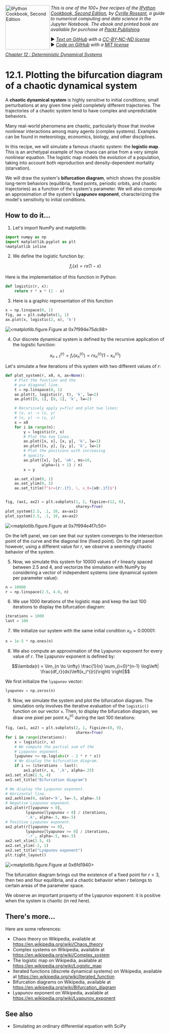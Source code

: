 <a href="https://github.com/ipython-books/cookbook-2nd"><img src="../cover-cookbook-2nd.png" align="left" alt="IPython Cookbook, Second Edition" height="140" /></a> *This is one of the 100+ free recipes of the [IPython Cookbook, Second Edition](https://github.com/ipython-books/cookbook-2nd), by [Cyrille Rossant](http://cyrille.rossant.net), a guide to numerical computing and data science in the Jupyter Notebook. The ebook and printed book are available for purchase at [Packt Publishing](https://www.packtpub.com/big-data-and-business-intelligence/ipython-interactive-computing-and-visualization-cookbook-second-e).*

▶ *[Text on GitHub](https://github.com/ipython-books/cookbook-2nd) with a [CC-BY-NC-ND license](https://creativecommons.org/licenses/by-nc-nd/3.0/us/legalcode)*  
▶ *[Code on GitHub](https://github.com/ipython-books/cookbook-2nd-code) with a [MIT license](https://opensource.org/licenses/MIT)*

[*Chapter 12 : Deterministic Dynamical Systems*](./)

# 12.1. Plotting the bifurcation diagram of a chaotic dynamical system

A **chaotic dynamical system** is highly sensitive to initial conditions; small perturbations at any given time yield completely different trajectories. The trajectories of a chaotic system tend to have complex and unpredictable behaviors.

Many real-world phenomena are chaotic, particularly those that involve nonlinear interactions among many agents (complex systems). Examples can be found in meteorology, economics, biology, and other disciplines.

In this recipe, we will simulate a famous chaotic system: the **logistic map**. This is an archetypal example of how chaos can arise from a very simple nonlinear equation. The logistic map models the evolution of a population, taking into account both reproduction and density-dependent mortality (starvation).

We will draw the system's **bifurcation diagram**, which shows the possible long-term behaviors (equilibria, fixed points, periodic orbits, and chaotic trajectories) as a function of the system's parameter. We will also compute an approximation of the system's **Lyapunov exponent**, characterizing the model's sensitivity to initial conditions.

## How to do it...

1. Let's import NumPy and matplotlib:

```python
import numpy as np
import matplotlib.pyplot as plt
%matplotlib inline
```

2. We define the logistic function by:

$$f_r(x) = rx(1-x)$$

Here is the implementation of this function in Python:

```python
def logistic(r, x):
    return r * x * (1 - x)
```

3. Here is a graphic representation of this function

```python
x = np.linspace(0, 1)
fig, ax = plt.subplots(1, 1)
ax.plot(x, logistic(2, x), 'k')
```

![<matplotlib.figure.Figure at 0x7f994e75dc88>](01_bifurcation_files/01_bifurcation_13_0.png)

4. Our discrete dynamical system is defined by the recursive application of the logistic function:

$$x_{n+1}^{(r)} = f_r(x_n^{(r)}) = rx_n^{(r)}(1-x_n^{(r)})$$

Let's simulate a few iterations of this system with two different values of $r$:

```python
def plot_system(r, x0, n, ax=None):
    # Plot the function and the
    # y=x diagonal line.
    t = np.linspace(0, 1)
    ax.plot(t, logistic(r, t), 'k', lw=2)
    ax.plot([0, 1], [0, 1], 'k', lw=2)

    # Recursively apply y=f(x) and plot two lines:
    # (x, x) -> (x, y)
    # (x, y) -> (y, y)
    x = x0
    for i in range(n):
        y = logistic(r, x)
        # Plot the two lines.
        ax.plot([x, x], [x, y], 'k', lw=1)
        ax.plot([x, y], [y, y], 'k', lw=1)
        # Plot the positions with increasing
        # opacity.
        ax.plot([x], [y], 'ok', ms=10,
                alpha=(i + 1) / n)
        x = y

    ax.set_xlim(0, 1)
    ax.set_ylim(0, 1)
    ax.set_title(f"$r={r:.1f}, \, x_0={x0:.1f}$")


fig, (ax1, ax2) = plt.subplots(1, 2, figsize=(12, 6),
                               sharey=True)
plot_system(2.5, .1, 10, ax=ax1)
plot_system(3.5, .1, 10, ax=ax2)
```

![<matplotlib.figure.Figure at 0x7f994e4f7c50>](01_bifurcation_files/01_bifurcation_17_0.png)

On the left panel, we can see that our system converges to the intersection point of the curve and the diagonal line (fixed point). On the right panel however, using a different value for $r$, we observe a seemingly chaotic behavior of the system.

5. Now, we simulate this system for 10000 values of $r$ linearly spaced between 2.5 and 4, and vectorize the simulation with NumPy by considering a vector of independent systems (one dynamical system per parameter value):

```python
n = 10000
r = np.linspace(2.5, 4.0, n)
```

6. We use 1000 iterations of the logistic map and keep the last 100 iterations to display the bifurcation diagram:

```python
iterations = 1000
last = 100
```

7. We initialize our system with the same initial condition $x_0 = 0.00001$:

```python
x = 1e-5 * np.ones(n)
```

8. We also compute an approximation of the Lyapunov exponent for every value of $r$. The Lyapunov exponent is defined by:

$$\lambda(r) = \lim_{n \to \infty} \frac{1}{n} \sum_{i=0}^{n-1} \log\left| \frac{df_r}{dx}\left(x_i^{(r)}\right) \right|$$

We first initialize the `lyapunov` vector:

```python
lyapunov = np.zeros(n)
```

9. Now, we simulate the system and plot the bifurcation diagram. The simulation only involves the iterative evaluation of the `logistic()` function on our vector `x`. Then, to display the bifurcation diagram, we draw one pixel per point $x_n^{(r)}$ during the last 100 iterations:

```python
fig, (ax1, ax2) = plt.subplots(2, 1, figsize=(8, 9),
                               sharex=True)
for i in range(iterations):
    x = logistic(r, x)
    # We compute the partial sum of the
    # Lyapunov exponent.
    lyapunov += np.log(abs(r - 2 * r * x))
    # We display the bifurcation diagram.
    if i >= (iterations - last):
        ax1.plot(r, x, ',k', alpha=.25)
ax1.set_xlim(2.5, 4)
ax1.set_title("Bifurcation diagram")

# We display the Lyapunov exponent.
# Horizontal line.
ax2.axhline(0, color='k', lw=.5, alpha=.5)
# Negative Lyapunov exponent.
ax2.plot(r[lyapunov < 0],
         lyapunov[lyapunov < 0] / iterations,
         '.k', alpha=.5, ms=.5)
# Positive Lyapunov exponent.
ax2.plot(r[lyapunov >= 0],
         lyapunov[lyapunov >= 0] / iterations,
         '.r', alpha=.5, ms=.5)
ax2.set_xlim(2.5, 4)
ax2.set_ylim(-2, 1)
ax2.set_title("Lyapunov exponent")
plt.tight_layout()
```

![<matplotlib.figure.Figure at 0x6fd1940>](01_bifurcation_files/01_bifurcation_30_0.png)

The bifurcation diagram brings out the existence of a fixed point for $r<3$, then two and four equilibria, and a chaotic behavior when $r$ belongs to certain areas of the parameter space.

We observe an important property of the Lyapunov exponent: it is positive when the system is chaotic (in red here).

## There's more...

Here are some references:

* Chaos theory on Wikipedia, available at https://en.wikipedia.org/wiki/Chaos_theory
* Complex systems on Wikipedia, available at https://en.wikipedia.org/wiki/Complex_system
* The logistic map on Wikipedia, available at https://en.wikipedia.org/wiki/Logistic_map
* Iterated functions (discrete dynamical systems) on Wikipedia, available at https://en.wikipedia.org/wiki/Iterated_function
* Bifurcation diagrams on Wikipedia, available at https://en.wikipedia.org/wiki/Bifurcation_diagram
* Lyapunov exponent on Wikipedia, available at https://en.wikipedia.org/wiki/Lyapunov_exponent

## See also

* Simulating an ordinary differential equation with SciPy
